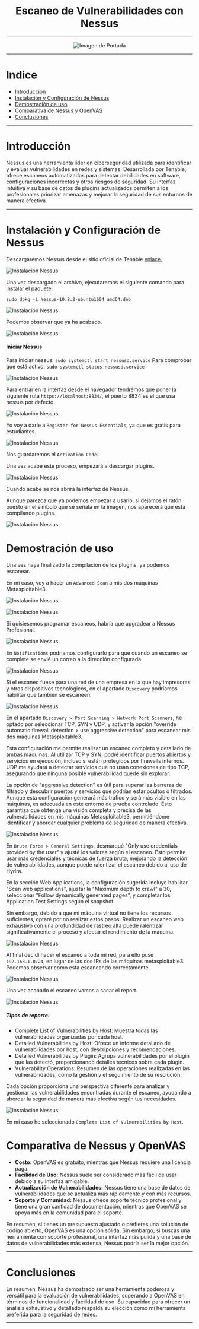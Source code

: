 <div align="center">

# **Escaneo de Vulnerabilidades con Nessus**

---

![Imagen de Portada](./images/1.png)

</div>

---

# Indice

- [Introducción](#introducción)
- [Instalación y Configuración de Nessus](#instalación-y-configuración-de-nessus)
- [Demostración de uso](#demostración-de-uso)
- [Comparativa de Nessus y OpenVAS](#comparativa-de-nessus-y-openvas)
- [Conclusiones](#conclusiones)

---

# Introducción

Nessus es una herramienta líder en ciberseguridad utilizada para identificar y evaluar vulnerabilidades en redes y sistemas. Desarrollada por Tenable, ofrece escaneos automatizados para detectar debilidades en software, configuraciones incorrectas y otros riesgos de seguridad. Su interfaz intuitiva y su base de datos de plugins actualizados permiten a los profesionales priorizar amenazas y mejorar la seguridad de sus entornos de manera efectiva.

---

# Instalación y Configuración de Nessus

Descargaremos Nessus desde el sitio oficial de Tenable [enlace.](https://www.tenable.com/downloads/nessus?loginAttempted=true)

![Instalación Nessus](./images/3.png)

Una vez descargado el archivo, ejecutaremos el siguiente comando para instalar el paquete:

``sudo dpkg -i Nessus-10.8.2-ubuntu1604_amd64.deb``

![Instalación Nessus](./images/2.png)

Podemos observar que ya ha acabado.

![Instalación Nessus](./images/4.png)

#### Iniciar Nessus

Para iniciar nessus: ``sudo systemctl start nessusd.service``
Para comprobar que está activo: ``sudo systemctl status nessusd.service``

![Instalación Nessus](./images/5.png)

Para entrar en la interfaz desde el navegador tendrémos que poner la siguiente ruta ``https://localhost:8834/``, el puerto 8834 es el que usa nessus por defecto.

![Instalación Nessus](./images/6.png)

Yo voy a darle a ``Register for Nessus Essentials``, ya que es gratis para estudiantes.

![Instalación Nessus](./images/7.png)

Nos guardaremos el ``Activation Code``.

Una vez acabe este proceso, empezará a descargar plugins.

![Instalación Nessus](./images/8.png)

Cuando acabe se nos abrirá la interfaz de Nessus.

Aunque parezca que ya podemos empezar a usarlo, si dejamos el ratón puesto en el símbolo que se señala en la imagen, nos aparecerá que está compilando plugins.

![Instalación Nessus](./images/9.png)

# Demostración de uso

Una vez haya finalizado la compilación de los plugins, ya podemos escanear.

En mi caso, voy a hacer un ``Advanced Scan`` a mis dos máquinas Metasploitable3.

![Instalación Nessus](./images/10.png)

![Instalación Nessus](./images/11.png)

Si quisiesemos programar escaneos, habría que upgradear a Nessus Profesional.

![Instalación Nessus](./images/12.png)

En ``Notifications`` podríamos configurarlo para que cuando un escaneo se complete se envié un correo a la dirección configurada.

![Instalación Nessus](./images/13.png)

Si el escaneo fuese para una red de una empresa en la que hay impresoras y otros dispositivos tecnológicos, en el apartado ``Discovery`` podríamos habilitar que también se escaneen.

![Instalación Nessus](./images/14.png)

En el apartado ``Discovery > Port Scanning > Network Port Scanners``, he optado por seleccionar TCP, SYN y UDP, y activar la opción "override automatic firewall detection > use aggressive detection" para escanear mis dos máquinas Metasploitable3.

Esta configuración me permite realizar un escaneo completo y detallado de ambas máquinas. Al utilizar TCP y SYN, podré identificar puertos abiertos y servicios en ejecución, incluso si están protegidos por firewalls internos. UDP me ayudará a detectar servicios que no usan conexiones de tipo TCP, asegurando que ninguna posible vulnerabilidad quede sin explorar.

La opción de "aggressive detection" es útil para superar las barreras de filtrado y descubrir puertos y servicios que podrían estar ocultos o filtrados. Aunque esta configuración generará más tráfico y será más visible en las máquinas, es adecuada en este entorno de prueba controlado. Esto garantiza que obtenga una visión completa y precisa de las vulnerabilidades en mis máquinas Metasploitable3, permitiéndome identificar y abordar cualquier problema de seguridad de manera efectiva.

![Instalación Nessus](./images/15.png)

En ``Brute Force > General Settings``, desmarqué "Only use credentials provided by the user" y ajusté los valores según el escaneo. Esto permite usar más credenciales y técnicas de fuerza bruta, mejorando la detección de vulnerabilidades, aunque puede ralentizar el escaneo debido al uso de Hydra.

En la sección Web Applications, la configuración sugerida incluye habilitar "Scan web applications", ajustar la "Maximum depth to crawl" a 30, seleccionar "Follow dynamically generated pages", y completar los Application Test Settings según el snapshot.

Sin embargo, debido a que mi máquina virtual no tiene los recursos suficientes, optaré por no realizar estos pasos. Realizar un escaneo web exhaustivo con una profundidad de rastreo alta puede ralentizar significativamente el proceso y afectar el rendimiento de la máquina.

![Instalación Nessus](./images/16.png)

Al final decidí hacer el escaneo a toda mi red, para ello puse ``192.168.1.0/24``, en lugar de las dos IPs de las máquinas metasploitable3. Podemos observar como esta escaneando correctamente.

![Instalación Nessus](./images/17.png)

Una vez acabado el escaneo vamos a sacar el report.

![Instalación Nessus](./images/18.png)

##### Tipos de reporte: 
- Complete List of Vulnerabilities by Host: Muestra todas las vulnerabilidades organizadas por cada host.
- Detailed Vulnerabilities by Host: Ofrece un informe detallado de vulnerabilidades por host, con descripciones y recomendaciones.
- Detailed Vulnerabilities by Plugin: Agrupa vulnerabilidades por el plugin que las detectó, proporcionando detalles técnicos sobre cada plugin.
- Vulnerability Operations: Resumen de las operaciones realizadas en las vulnerabilidades, como la gestión y el seguimiento de su resolución.

Cada opción proporciona una perspectiva diferente para analizar y gestionar las vulnerabilidades encontradas durante el escaneo, ayudando a abordar la seguridad de manera más efectiva según tus necesidades.

![Instalación Nessus](./images/19.png)

En mi caso he seleccionado ``Complete List of Vulnerabilities by Host``.

# Comparativa de Nessus y OpenVAS

- **Costo:** OpenVAS es gratuito, mientras que Nessus requiere una licencia paga.
- **Facilidad de Uso:** Nessus suele ser considerado más fácil de usar debido a su interfaz amigable.
- **Actualización de Vulnerabilidades:** Nessus tiene una base de datos de vulnerabilidades que se actualiza más rápidamente y con más recursos.
- **Soporte y Comunidad:** Nessus ofrece soporte técnico profesional y tiene una gran cantidad de documentación, mientras que OpenVAS se apoya más en la comunidad para el soporte.
  
En resumen, si tienes un presupuesto ajustado o prefieres una solución de código abierto, OpenVAS es una opción sólida. Sin embargo, si buscas una herramienta con soporte profesional, una interfaz más pulida y una base de datos de vulnerabilidades más extensa, Nessus podría ser la mejor opción.

---

# Conclusiones 

En resumen, Nessus ha demostrado ser una herramienta poderosa y versátil para la evaluación de vulnerabilidades, superando a OpenVAS en términos de funcionalidad y facilidad de uso. Su capacidad para ofrecer un análisis exhaustivo y detallado respalda su elección como mi herramienta preferida para la seguridad de redes.

---
